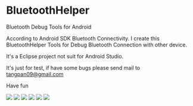 # BluetoothHelper
Bluetooth Debug Tools for Android

According to Android SDK Bluetooth Connectivity. I create this BluetoothHelper
Tools for Debug Bluetooth Connection with other device.

It's a Eclipse project not suit for Android Studio.

It's just for test, if have some bugs please send mail to tangpan09@gmail.com

Have fun

![](http://img.blog.csdn.net/20140517194405578?watermark/2/text/aHR0cDovL2Jsb2cuY3Nkbi5uZXQvbXJfcmFwdG9y/font/5a6L5L2T/fontsize/400/fill/I0JBQkFCMA==/dissolve/70/gravity/Center)
![](http://img.blog.csdn.net/20140517194436984?watermark/2/text/aHR0cDovL2Jsb2cuY3Nkbi5uZXQvbXJfcmFwdG9y/font/5a6L5L2T/fontsize/400/fill/I0JBQkFCMA==/dissolve/70/gravity/Center)
![](http://img.blog.csdn.net/20140517194436984?watermark/2/text/aHR0cDovL2Jsb2cuY3Nkbi5uZXQvbXJfcmFwdG9y/font/5a6L5L2T/fontsize/400/fill/I0JBQkFCMA==/dissolve/70/gravity/Center)
![](http://img.blog.csdn.net/20140517194519015?watermark/2/text/aHR0cDovL2Jsb2cuY3Nkbi5uZXQvbXJfcmFwdG9y/font/5a6L5L2T/fontsize/400/fill/I0JBQkFCMA==/dissolve/70/gravity/Center)
![](http://img.blog.csdn.net/20140517194619828?watermark/2/text/aHR0cDovL2Jsb2cuY3Nkbi5uZXQvbXJfcmFwdG9y/font/5a6L5L2T/fontsize/400/fill/I0JBQkFCMA==/dissolve/70/gravity/Center)
![](http://img.blog.csdn.net/20140517194806250?watermark/2/text/aHR0cDovL2Jsb2cuY3Nkbi5uZXQvbXJfcmFwdG9y/font/5a6L5L2T/fontsize/400/fill/I0JBQkFCMA==/dissolve/70/gravity/Center)



